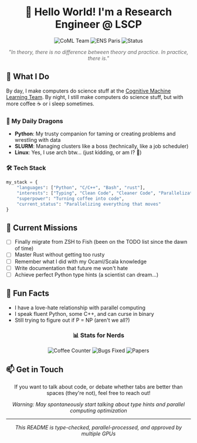 <div align="center">

# 👋 Hello World! I'm a Research Engineer @ LSCP

<img src="https://img.shields.io/badge/Team-CoML-blue" alt="CoML Team"/> <img src="https://img.shields.io/badge/Location-ENS%20Paris-red" alt="ENS Paris"/> <img src="https://img.shields.io/badge/Pondering%20on%20Quests-success" alt="Status"/>

<div style="font-style: italic; color: #666;">
"In theory, there is no difference between theory and practice. In practice, there is."
</div>

</div>

## 🧪 What I Do

By day, I make computers do science stuff at the [Cognitive Machine Learning Team](https://cognitive-ml.fr). By night, I still make computers do science stuff, but with more coffee ☕ or i sleep sometimes.

### 🐍 My Daily Dragons
- **Python**: My trusty companion for taming or creating problems and wrestling with data
- **SLURM**: Managing clusters like a boss (technically, like a job scheduler)
- **Linux**: Yes, I use arch btw... (just kidding, or am I? 🤔)

### 🛠️ Tech Stack 

```python
my_stack = {
    "languages": ["Python", "C/C++", "Bash", "rust"],
    "interests": ["Typing", "Clean Code", "Cleaner Code", "Parallelization" "System Administration"],
    "superpower": "Turning coffee into code",
    "current_status": "Parallelizing everything that moves"
}
```

## 🎯 Current Missions

- [ ] Finally migrate from ZSH to Fish (been on the TODO list since the dawn of time)
- [ ] Master Rust without getting too rusty
- [ ] Remember what I did with my Ocaml/Scala knowledge
- [ ] Write documentation that future me won't hate
- [ ] Achieve perfect Python type hints (a scientist can dream...)

## 🎨 Fun Facts

- I have a love-hate relationship with parallel computing
- I speak fluent Python, some C++, and can curse in binary
- Still trying to figure out if P = NP (aren't we all?)

<div align="center">

### 📊 Stats for Nerds

<img src="https://img.shields.io/badge/Coffee%20Consumed-∞-brown" alt="Coffee Counter"/>
<img src="https://img.shields.io/badge/Bugs%20Fixed-n+1-green" alt="Bugs Fixed"/>
<img src="https://img.shields.io/badge/Papers%20Published-Loading...-blue" alt="Papers"/>

</div>

## 📫 Get in Touch

<div align="center">

If you want to talk about code, or debate whether tabs are better than spaces (they're not), feel free to reach out!

*Warning: May spontaneously start talking about type hints and parallel computing optimization*

</div>

---

<div align="center">
<i>This README is type-checked, parallel-processed, and approved by multiple GPUs</i>
</div>
